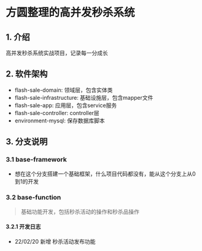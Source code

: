 # 方圆整理的高并发秒杀系统

## 1. 介绍
高并发秒杀系统实战项目，记录每一分成长

## 2. 软件架构

- flash-sale-domain: 领域层，包含实体类
- flash-sale-infrastructure: 基础设施层，包含mapper文件
- flash-sale-app: 应用层，包含service服务
- flash-sale-controller: controller层
- environment-mysql: 保存数据库脚本

## 3. 分支说明

### 3.1 base-framework
- 想在这个分支搭建一个基础框架，什么项目代码都没有，能从这个分支上从0到1的开发

### 3.2 base-function
> 基础功能开发，包括秒杀活动的操作和秒杀品操作

#### 3.2.1 开发日志

- 22/02/20 新增 秒杀活动发布功能
